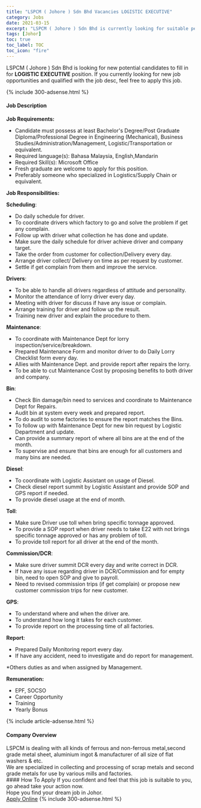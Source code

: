 ```yaml
---
title: "LSPCM ( Johore ) Sdn Bhd Vacancies LOGISTIC EXECUTIVE" 
category: Jobs 
date: 2021-03-15 
excerpt: "LSPCM ( Johore ) Sdn Bhd is currently looking for suitable person to fill in the LOGISTIC EXECUTIVE which based in Johor" 
tags: [Johor] 
toc: true 
toc_label: TOC 
toc_icon: "fire" 
--- 
```


<p>LSPCM ( Johore ) Sdn Bhd is looking for new potential candidates to fill in for <b>LOGISTIC EXECUTIVE</b> position. If you currently looking for new job opportunities and qualified with the job desc, feel free to apply this job.
</p>{% include 300-adsense.html %} 
<div><div><h4>Job Description</h4></div><div><div><span><div><p><strong>Job Requirements:</strong></p><ul><li>Candidate must possess at least Bachelor's Degree/Post Graduate Diploma/Professional Degree in Engineering (Mechanical), Business Studies/Administration/Management, Logistic/Transportation or equivalent.</li><li>Required language(s):&#160;Bahasa Malaysia, English,Mandarin</li><li>Required Skill(s): Microsoft Office</li><li>Fresh graduate are welcome to apply for this position.</li><li>Preferably someone who specialized in Logistics/Supply Chain or equivalent.</li></ul><p><strong>Job Responsibilities:</strong></p><p><strong>Scheduling</strong>:</p><ul><li>Do daily schedule for driver.</li><li>To coordinate drivers which factory to go and solve the problem if get any complain.</li><li>Follow up with driver what collection he has done and update.</li><li>Make sure the daily schedule for driver achieve driver and company target.</li><li>Take the order from customer for collection/Delivery every day.</li><li>Arrange driver collect/ Delivery on time as per request by customer.</li><li>Settle if get complain from them and improve the service.</li></ul><p><strong>Drivers</strong>:</p><ul><li>To be able to handle all drivers regardless of attitude and personality.</li><li>Monitor the attendance of lorry driver every day.</li><li>Meeting with driver for discuss if have any issue or complain.</li><li>Arrange training for driver and follow up the result.</li><li>Training new driver and explain the procedure to them.</li></ul><p><strong>Maintenance</strong>:</p><ul><li>To coordinate with Maintenance Dept for lorry inspection/service/breakdown.</li><li>Prepared Maintenance Form and monitor driver to do Daily Lorry Checklist form every day.</li><li>Allies with Maintenance Dept. and provide report after repairs the lorry.</li><li>To be able to cut Maintenance Cost by proposing benefits to both driver and company.</li></ul><p><strong>Bin</strong>:</p><ul><li>Check Bin damage/bin need to services and coordinate to Maintenance Dept for Repairs.</li><li>Audit bin at system every week and prepared report.</li><li>To do audit to some factories to ensure the report matches the Bins.</li><li>To follow up with Maintenance Dept for new bin request by Logistic Department and update.</li><li>Can provide a summary report of where all bins are at the end of the month.</li><li>To supervise and ensure that bins are enough for all customers and many bins are needed.</li></ul><p><strong>Diesel</strong>:</p><ul><li>To coordinate with Logistic Assistant on usage of Diesel.</li><li>Check diesel report summit by Logistic Assistant and provide SOP and GPS report if needed.</li><li>To provide diesel usage at the end of month.</li></ul><p><strong>Toll</strong>:</p><ul><li>Make sure Driver use toll when bring specific tonnage approved.</li><li>To provide a SOP report when driver needs to take E22 with not brings specific tonnage approved or has any problem of toll.</li><li>To provide toll report for all driver at the end of the month.</li></ul><p><strong>Commission/DCR</strong>:</p><ul><li>Make sure driver summit DCR every day and write correct in DCR.</li><li>If have any issue regarding driver in DCR/Commission and for empty bin, need to open SOP and give to payroll.</li><li>Need to revised commission trips (if get complain) or propose new customer commission trips for new customer.</li></ul><p><strong>GPS</strong>:</p><ul><li>To understand where and when the driver are.</li><li>To understand how long it takes for each customer.</li><li>To provide report on the processing time of all factories.</li></ul><p><strong>Report</strong>:</p><ul><li>Prepared Daily Monitoring report every day.</li><li>If have any accident, need to investigate and do report for management.</li></ul><p>*Others duties as and when assigned by Management.</p><p><strong>Remuneration:</strong></p><ul><li>EPF, SOCSO</li><li>Career Opportunity</li><li>Training</li><li>Yearly Bonus</li></ul></div></span></div></div></div> 
{% include article-adsense.html %} 
<div><div><h4>Company Overview</h4></div><div><div><span><div><div>LSPCM is dealing with all kinds of ferrous and non-ferrous metal,second grade metal sheet, aluminium ingot &amp; manufacturer of all size of flat washers &amp; etc.</div>
<div>We are specialized in collecting and processing of scrap metals and second grade metals for use by various mills and factories.</div></div></span></div></div></div> 
#### How To Apply 
If you confident and feel that this job is suitable to you, go ahead take your action now. <br/> 
Hope you find your dream job in Johor. <br/> 
<a href="https://www.jobstreet.com.my/en/job/logistic-executive-4506813?jobId=jobstreet-my-job-4506813&" class="btn btn--info" target="_blank" rel="nofollow noopenner">Apply Online</a> 
{% include 300-adsense.html %} 